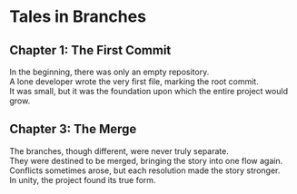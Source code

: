# Tales in Branches 

## Chapter 1: The First Commit
In the beginning, there was only an empty repository.  
A lone developer wrote the very first file, marking the root commit.  
It was small, but it was the foundation upon which the entire project would grow.

## Chapter 3: The Merge
The branches, though different, were never truly separate.  
They were destined to be merged, bringing the story into one flow again.  
Conflicts sometimes arose, but each resolution made the story stronger.  
In unity, the project found its true form.
